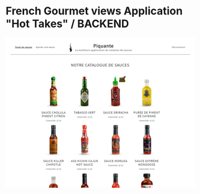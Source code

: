 # French Gourmet views Application "Hot Takes" / BACKEND


!["Hot Takes" Application - Presentation image](https://github.com/MaudNY/P6_17012022_Hot-Takes/blob/main/HotTakes-photo.png "Hot Takes application presentation image")
